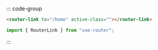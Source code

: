 ::: code-group
```html [template]
<router-link to="/home" active-class=""></router-link>
```

```javascript
import { RouterLink } from "vue-router";
```
:::